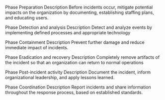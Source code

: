 Phase
Preparation
Description
Before incidents occur, mitigate potential impacts on the organization by documenting, establishing staffing plans, and educating users.


Phase
Detection and analysis
Description
Detect and analyze events by implementing defined processes and appropriate technology


Phase
Containment
Description
Prevent further damage and reduce immediate impact of incidents.


Phase
Eradication and recovery
Description
Completely remove artifacts of the incident so that an organization can return to normal operations


Phase
Post-incident activity
Description
Document the incident, inform organizational leadership, and apply lessons learned.

Phase
Coordination
Description
Report incidents and share information throughout the response process, based on established standards.